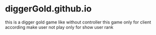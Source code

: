 # diggerGold.github.io
this is a digger gold game like without controller this game only for  client according make user not play only for show user rank 
